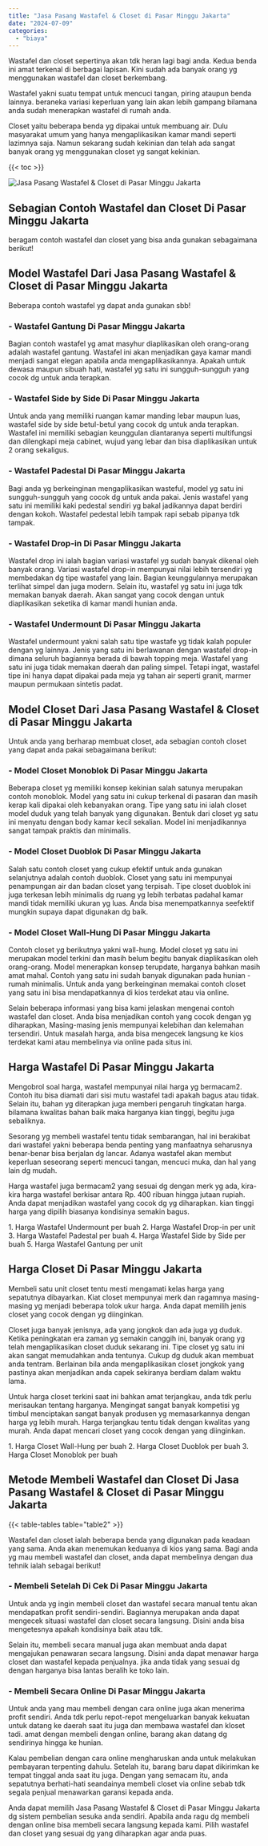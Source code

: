 ```yaml
---
title: "Jasa Pasang Wastafel & Closet di Pasar Minggu Jakarta"
date: "2024-07-09"
categories: 
  - "biaya"
---
```


Wastafel dan closet sepertinya akan tdk heran lagi bagi anda. Kedua benda ini amat terkenal di berbagai lapisan. Kini sudah ada banyak orang yg menggunakan wastafel dan closet berkembang.

Wastafel yakni suatu tempat untuk mencuci tangan, piring ataupun benda lainnya. beraneka variasi keperluan yang lain akan lebih gampang bilamana anda sudah menerapkan wastafel di rumah anda.

Closet yaitu beberapa benda yg dipakai untuk membuang air. Dulu masyarakat umum yang hanya mengaplikasikan kamar mandi seperti lazimnya saja. Namun sekarang sudah kekinian dan telah ada sangat banyak orang yg menggunakan closet yg sangat kekinian.

{{< toc >}}

![Jasa Pasang Wastafel & Closet di Pasar Minggu Jakarta](/images/wastafel-closet-murah16.png)

## Sebagian Contoh Wastafel dan Closet Di Pasar Minggu Jakarta

beragam contoh wastafel dan closet yang bisa anda gunakan sebagaimana berikut!

## Model Wastafel Dari Jasa Pasang Wastafel & Closet di Pasar Minggu Jakarta

Beberapa contoh wastafel yg dapat anda gunakan sbb!

### \- Wastafel Gantung Di Pasar Minggu Jakarta

Bagian contoh wastafel yg amat masyhur diaplikasikan oleh orang-orang adalah wastafel gantung. Wastafel ini akan menjadikan gaya kamar mandi menjadi sangat elegan apabila anda mengaplikasikannya. Apakah untuk dewasa maupun sibuah hati, wastafel yg satu ini sungguh-sungguh yang cocok dg untuk anda terapkan.

### \- Wastafel Side by Side Di Pasar Minggu Jakarta

Untuk anda yang memiliki ruangan kamar manding lebar maupun luas, wastafel side by side betul-betul yang cocok dg untuk anda terapkan. Wastafel ini memiliki sebagian keunggulan diantaranya seperti multifungsi dan dilengkapi meja cabinet, wujud yang lebar dan bisa diaplikasikan untuk 2 orang sekaligus.

### \- Wastafel Padestal Di Pasar Minggu Jakarta

Bagi anda yg berkeinginan mengaplikasikan wasteful, model yg satu ini sungguh-sungguh yang cocok dg untuk anda pakai. Jenis wastafel yang satu ini memiliki kaki pedestal sendiri yg bakal jadikannya dapat berdiri dengan kokoh. Wastafel pedestal lebih tampak rapi sebab pipanya tdk tampak.

### \- Wastafel Drop-in Di Pasar Minggu Jakarta

Wastafel drop ini ialah bagian variasi wastafel yg sudah banyak dikenal oleh banyak orang. Variasi wastafel drop-in mempunyai nilai lebih tersendiri yg membedakan dg tipe wastafel yang lain. Bagian keunggulannya merupakan terlihat simpel dan juga modern. Selain itu, wastafel yg satu ini juga tdk memakan banyak daerah. Akan sangat yang cocok dengan untuk diaplikasikan seketika di kamar mandi hunian anda.

### \- Wastafel Undermount Di Pasar Minggu Jakarta

Wastafel undermount yakni salah satu tipe wastafe yg tidak kalah populer dengan yg lainnya. Jenis yang satu ini berlawanan dengan wastafel drop-in dimana seluruh bagiannya berada di bawah topping meja. Wastafel yang satu ini juga tidak memakan daerah dan paling simpel. Tetapi ingat, wastafel tipe ini hanya dapat dipakai pada meja yg tahan air seperti granit, marmer maupun permukaan sintetis padat.

## Model Closet Dari Jasa Pasang Wastafel & Closet di Pasar Minggu Jakarta

Untuk anda yang berharap membuat closet, ada sebagian contoh closet yang dapat anda pakai sebagaimana berikut:

### \- Model Closet Monoblok Di Pasar Minggu Jakarta

Beberapa closet yg memiliki konsep kekinian salah satunya merupakan contoh monoblok. Model yang satu ini cukup terkenal di pasaran dan masih kerap kali dipakai oleh kebanyakan orang. Tipe yang satu ini ialah closet model duduk yang telah banyak yang digunakan. Bentuk dari closet yg satu ini menyatu dengan body kamar kecil sekalian. Model ini menjadikannya sangat tampak praktis dan minimalis.

### \- Model Closet Duoblok Di Pasar Minggu Jakarta

Salah satu contoh closet yang cukup efektif untuk anda gunakan selanjutnya adalah contoh duoblok. Closet yang satu ini mempunyai penampungan air dan badan closet yang terpisah. Tipe closet duoblok ini juga terkesan lebih minimalis dg ruang yg lebih terbatas padahal kamar mandi tidak memiliki ukuran yg luas. Anda bisa menempatkannya seefektif mungkin supaya dapat digunakan dg baik.

### \- Model Closet Wall-Hung Di Pasar Minggu Jakarta

Contoh closet yg berikutnya yakni wall-hung. Model closet yg satu ini merupakan model terkini dan masih belum begitu banyak diaplikasikan oleh orang-orang. Model menerapkan konsep terupdate, harganya bahkan masih amat mahal. Contoh yang satu ini sudah banyak digunakan pada hunian - rumah minimalis. Untuk anda yang berkeinginan memakai contoh closet yang satu ini bisa mendapatkannya di kios terdekat atau via online.

Selain beberapa informasi yang bisa kami jelaskan mengenai contoh wastafel dan closet. Anda bisa menjadikan contoh yang cocok dengan yg diharapkan, Masing-masing jenis mempunyai kelebihan dan kelemahan tersendiri. Untuk masalah harga, anda bisa mengecek langsung ke kios terdekat kami atau membelinya via online pada situs ini.

## Harga Wastafel Di Pasar Minggu Jakarta

Mengobrol soal harga, wastafel mempunyai nilai harga yg bermacam2. Contoh itu bisa diamati dari sisi mutu wastafel tadi apakah bagus atau tidak. Selain itu, bahan yg diterapkan juga memberi pengaruh tingkatan harga. bilamana kwalitas bahan baik maka harganya kian tinggi, begitu juga sebaliknya.

Sesorang yg membeli wastafel tentu tidak sembarangan, hal ini berakibat dari wastafel yakni beberapa benda penting yang manfaatnya seharusnya benar-benar bisa berjalan dg lancar. Adanya wastafel akan membut keperluan seseorang seperti mencuci tangan, mencuci muka, dan hal yang lain dg mudah.

Harga wastafel juga bermacam2 yang sesuai dg dengan merk yg ada, kira-kira harga wastafel berkisar antara Rp. 400 ribuan hingga jutaan rupiah. Anda dapat menjadikan wastafel yang cocok dg yg diharapkan. kian tinggi harga yang dipilih biasanya kondisinya semakin bagus.

1\. Harga Wastafel Undermount per buah 2. Harga Wastafel Drop-in per unit 3. Harga Wastafel Padestal per buah 4. Harga Wastafel Side by Side per buah 5. Harga Wastafel Gantung per unit

## Harga Closet Di Pasar Minggu Jakarta

Membeli satu unit closet tentu mesti mengamati kelas harga yang sepatutnya dibayarkan. Kiat closet mempunyai merk dan ragamnya masing-masing yg menjadi beberapa tolok ukur harga. Anda dapat memilih jenis closet yang cocok dengan yg diinginkan.

Closet juga banyak jenisnya, ada yang jongkok dan ada juga yg duduk. Ketika peningkatan era zaman yg semakin canggih ini, banyak orang yg telah mengaplikasikan closet duduk sekarang ini. Tipe closet yg satu ini akan sangat memudahkan anda tentunya. Cukup dg duduk akan membuat anda tentram. Berlainan bila anda mengaplikasikan closet jongkok yang pastinya akan menjadikan anda capek sekiranya berdiam dalam waktu lama.

Untuk harga closet terkini saat ini bahkan amat terjangkau, anda tdk perlu merisaukan tentang harganya. Mengingat sangat banyak kompetisi yg timbul menciptakan sangat banyak produsen yg memasarkannya dengan harga yg lebih murah. Harga terjangkau tentu tidak dengan kwalitas yang murah. Anda dapat mencari closet yang cocok dengan yang diinginkan.

1\. Harga Closet Wall-Hung per buah 2. Harga Closet Duoblok per buah 3. Harga Closet Monoblok per buah

## Metode Membeli Wastafel dan Closet Di Jasa Pasang Wastafel & Closet di Pasar Minggu Jakarta

{{< table-tables table="table2" >}}

Wastafel dan closet ialah beberapa benda yang digunakan pada keadaan yang sama. Anda akan menemukan keduanya di kios yang sama. Bagi anda yg mau membeli wastafel dan closet, anda dapat membelinya dengan dua tehnik ialah sebagai berikut!

### \- Membeli Setelah Di Cek Di Pasar Minggu Jakarta

Untuk anda yg ingin membeli closet dan wastafel secara manual tentu akan mendapatkan profit sendiri-sendiri. Bagiannya merupakan anda dapat mengecek situasi wastafel dan closet secara langsung. Disini anda bisa mengetesnya apakah kondisinya baik atau tdk.

Selain itu, membeli secara manual juga akan membuat anda dapat mengajukan penawaran secara langsung. Disini anda dapat menawar harga closet dan wastafel kepada penjualnya. jika anda tidak yang sesuai dg dengan harganya bisa lantas beralih ke toko lain.

### \- Membeli Secara Online Di Pasar Minggu Jakarta

Untuk anda yang mau membeli dengan cara online juga akan menerima profit sendiri. Anda tdk perlu repot-repot mengeluarkan banyak kekuatan untuk datang ke daerah saat itu juga dan membawa wastafel dan kloset tadi. amat dengan membeli dengan online, barang akan datang dg sendirinya hingga ke hunian.

Kalau pembelian dengan cara online mengharuskan anda untuk melakukan pembayaran terpenting dahulu. Setelah itu, barang baru dapat dikirimkan ke tempat tinggal anda saat itu juga. Dengan yang semacam itu, anda sepatutnya berhati-hati seandainya membeli closet via online sebab tdk segala penjual menawarkan garansi kepada anda.

Anda dapat memilih Jasa Pasang Wastafel & Closet di Pasar Minggu Jakarta dg sistem pembelian sesuka anda sendiri. Apabila anda ragu dg membeli dengan online bisa membeli secara langsung kepada kami. Pilih wastafel dan closet yang sesuai dg yang diharapkan agar anda puas.
